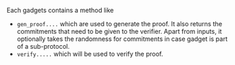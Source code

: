 Each gadgets contains a method like
 
- `gen_proof....` which are used to generate the proof. It also returns the commitments that need to be given to the verifier. Apart from inputs, it optionally takes the randomness for commitments in case gadget is part of a sub-protocol.
- `verify.....` which will be used to verify the proof.
